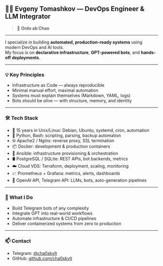 ## 👨‍💻 Evgeny Tomashkov — DevOps Engineer & LLM Integrator

> 📐 **Ordo ab Chao** 

---

I specialize in building **automated, production-ready systems** using modern DevOps and AI tools.  
My focus is on **declarative infrastructure**, **GPT-powered bots**, and **hands-off deployments**.

---

### 💡 Key Principles
- Infrastructure as Code — always reproducible  
- Minimal manual effort, maximal automation  
- Systems must explain themselves (Markdown, YAML, logs)  
- Bots should be *alive* — with structure, memory, and identity

---

### 🛠️ Tech Stack
- 🔧 15 years in Unix/Linux: Debian, Ubuntu, systemd, cron, automation  
- 🐍 Python, Bash: scripting, parsing, backup automation  
- 🌐 Apache2 / Nginx: reverse proxy, SSL termination  
- 📦 Docker: development & production containers  
- 🧰 Ansible: infrastructure provisioning & orchestration  
- 🛢 PostgreSQL / SQLite: REST APIs, bot backends, metrics  
- ☁️ Cloud VDS: Terraform, deployment, scaling, monitoring  
- 📈 Prometheus + Grafana: metrics, alerts, dashboards  
- 🤖 OpenAI API, Telegram API: LLMs, bots, auto-generation pipelines

---

### 🔧 What I Do
- Build Telegram bots of any complexity  
- Integrate GPT into real-world workflows  
- Automate infrastructure & CI/CD pipelines  
- Deliver containerized systems from zero to production

---

### 📫 Contact
- Telegram: [@cha0skvlt](https://t.me/cha0skvlt)  
- GitHub: [github.com/cha0skvlt](https://github.com/cha0skvlt)
